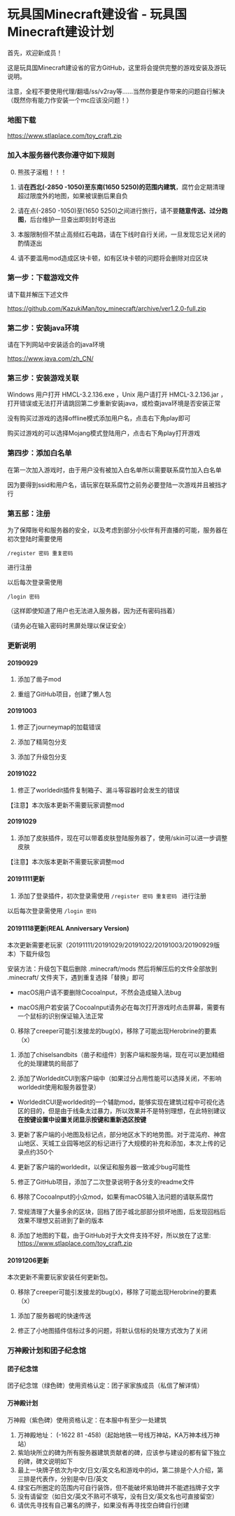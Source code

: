# 玩具国Minecraft建设省 - 玩具国Minecraft建设计划

首先，欢迎新成员！

这是玩具国Minecraft建设省的官方GitHub，这里将会提供完整的游戏安装及游玩说明。

注意，全程不要使用代理/翻墙/ss/v2ray等……当然你要是作带来的问题自行解决（既然你有能力作安装一个mc应该没问题！）


### 地图下载
https://www.stlaplace.com/toy_craft.zip


### 加入本服务器代表你遵守如下规则
0. 熊孩子滚粗！！！

1. 请<b>在西北(-2850 -1050)至东南(1650 5250)的范围内建筑</b>，腐竹会定期清理超过限度外的地图，如果被误删后果自负

2. 请在点(-2850 -1050)至(1650 5250)之间进行旅行，请不要<b>随意传送、过分跑图</b>，后台维护一旦查出即刻封号逐出

3. 本服限制但不禁止高频红石电路，请在下线时自行关闭，一旦发现忘记关闭的酌情逐出

4. 请不要滥用mod造成区块卡顿，如有区块卡顿的问题将会删除对应区块






### 第一步：下载游戏文件

请下载并解压下述文件

https://github.com/KazukiMan/toy_minecraft/archive/ver1.2.0-full.zip


### 第二步：安装java环境

请在下列网站中安装适合的java环境

https://www.java.com/zh_CN/


### 第三步：安装游戏关联

Windows 用户打开 HMCL-3.2.136.exe ，Unix 用户请打开 HMCL-3.2.136.jar ，打开错误或无法打开请跳回第二步重新安装java，或检查java环境是否安装正常


没有购买过游戏的选择offline模式添加用户名，点击右下角play即可

购买过游戏的可以选择Mojang模式登陆用户，点击右下角play打开游戏


### 第四步：添加白名单

在第一次加入游戏时，由于用户没有被加入白名单所以需要联系腐竹加入白名单

因为要得到ssid和用户名，请玩家在联系腐竹之前务必要登陆一次游戏并且被挡才行


### 第五部：注册

为了保障账号和服务器的安全，以及考虑到部分小伙伴有开直播的可能，服务器在初次登陆时需要使用

`/register 密码 重复密码 `

进行注册

以后每次登录需使用

`/login 密码`

（这样即使知道了用户也无法进入服务器，因为还有密码挡着）

（请务必在输入密码时黑屏处理以保证安全）




### 更新说明
#### 20190929
1. 添加了凿子mod

2. 重组了GitHub项目，创建了懒人包

#### 20191003
1. 修正了journeymap的加载错误

2. 添加了精简包分支

3. 添加了升级包分支

#### 20191022
1. 修正了worldedit插件复制箱子、漏斗等容器时会发生的错误

【注意】本次版本更新不需要玩家调整mod

#### 20191029
1. 添加了皮肤插件，现在可以带着皮肤登陆服务器了，使用/skin可以进一步调整皮肤

【注意】本次版本更新不需要玩家调整mod

#### 20191111更新

1. 添加了登录插件，初次登录需使用 
`/register 密码 重复密码 `
进行注册

以后每次登录需使用
`/login 密码`


#### 20191118更新(REAL Anniversary Version)

本次更新需要老玩家（20191111/20191029/20191022/20191003/20190929版本）下载升级包

安装方法：升级包下载后删除 .minecraft/mods 然后将解压后的文件全部放到 .minecraft/ 文件夹下，遇到重复选择「替换」即可

* macOS用户请不要删除CocoaInput，不然会造成输入法bug

* macOS用户若安装了CocoaInput请务必在每次打开游戏时点击屏幕，需要有一个鼠标的识别保证输入法正常

0. 移除了creeper可能引发接龙的bug(x)，移除了可能出现Herobrine的要素（x）

1. 添加了chiselsandbits（凿子和组件）到客户端和服务端，现在可以更加精细化的处理建筑的局部了

2. 添加了WorldeditCUI到客户端中（如果过分占用性能可以选择关闭，不影响worldedit使用和服务器登录）

* WorldeditCUI是worldedit的一个辅助mod，能够实现在建筑过程中可视化选区的目的，但是由于线条太过暴力，所以效果并不是特别理想，在此特别建议<b>在按键设置中设置关闭显示按键和重新选区按键</b>

3. 更新了客户端的小地图及标记点，部分地区水下的地势图。对于混沌府、神宫山地区、天城工业园等地区的标记进行了大规模的补充和添加，本次上传的记录点约350个

4. 更新了客户端的worldedit，以保证和服务器一致减少bug可能性

5. 修正了GitHub项目，添加了二次登录说明于各分支的readme文件

6. 移除了CocoaInput的小众mod，如果有macOS输入法问题的请联系腐竹

7. 常规清理了大量多余的区块，回档了团子城北部部分损坏地图，后发现回档后效果不理想又前进到了新的版本

8. 添加了地图的下载，由于GitHub对于大文件支持不好，所以放在了这里: https://www.stlaplace.com/toy_craft.zip

#### 20191206更新
本次更新不需要玩家安装任何更新包。

0. 移除了creeper可能引发接龙的bug(x)，移除了可能出现Herobrine的要素（x）

1. 添加了服务器呢的快速传送

2. 修正了小地图插件信标过多的问题，将默认信标的处理方式改为了关闭



### 万神殿计划和团子纪念馆

#### 团子纪念馆
团子纪念馆（绿色碑）使用资格认定：团子家家族成员（私信了解详情）

#### 万神殿计划

万神殿（紫色碑）使用资格认定：在本服中有至少一处建筑

1. 万神殿地址： (-1622 81 -458)（起始地铁一号线万神站，KA万神本线万神站）
2. 紫珀块所立的碑为所有服务器建筑贡献者的碑，应该参与建设的都有留下独立的碑，碑文说明如下
3. 最上一块牌子依次为中文/日文/英文名和游戏中的id，第二排是个人介绍，第三排是代表作，分别是中/日/英文
4. 绿宝石所圈定的范围内可自行装饰，但不能破坏紫珀碑并不能遮挡牌子文字
5. 没有请留空（如日文/英文不熟可不填写，没有日文/英文名也可直接留空）
6. 请优先寻找有自己署名的牌子，如果没有再寻找空白碑自行创建

